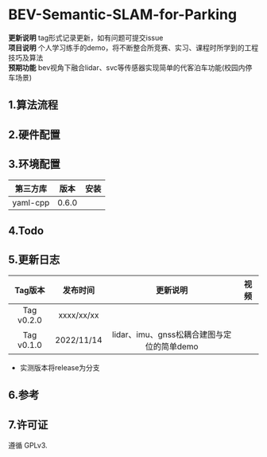 # BEV-Semantic-SLAM-for-Parking

**更新说明** tag形式记录更新，如有问题可提交issue     
**项目说明** 个人学习练手的demo，将不断整合所竞赛、实习、课程时所学到的工程技巧及算法  
**预期功能**  bev视角下融合lidar、svc等传感器实现简单的代客泊车功能(校园内停车场景) 

## 1.算法流程


## 2.硬件配置



## 3.环境配置

|  第三方库  |    版本    |安装|
| :---: | :---: | :---: |
| yaml-cpp |0.6.0|  |



## 4.Todo


## 5.更新日志

| Tag版本| 发布时间  |更新说明|视频|  
|:---:|:----:|:---: |:---:| 
| Tag v0.2.0|xxxx/xx/xx||
| Tag v0.1.0|2022/11/14|lidar、imu、gnss松耦合建图与定位的简单demo|

* 实测版本将release为分支   

## 6.参考

## 7.许可证
遵循 GPLv3.
